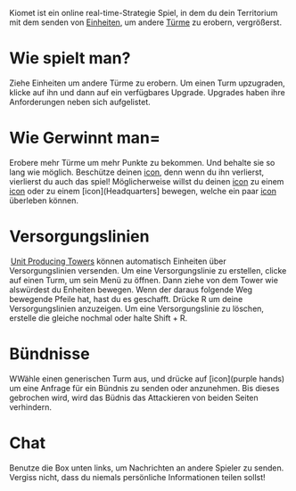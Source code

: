 Kiomet ist ein online real-time-Strategie Spiel, in dem du dein Territorium mit dem senden von [Einheiten](/units/), um andere [Türme](/towers/) zu erobern, vergrößerst.

# Wie spielt man?
Ziehe Einheiten um andere Türme zu erobern. Um einen Turm upzugraden, klicke auf ihn und dann auf ein verfügbares Upgrade. Upgrades haben ihre Anforderungen neben sich aufgelistet.

# Wie Gerwinnt man=
Erobere mehr Türme um mehr Punkte zu bekommen. Und behalte sie so lang wie möglich. Beschütze deinen [icon](King), denn wenn du ihn verlierst, vierlierst du auch das spiel! Möglicherweise willst du deinen [icon](King) zu einem [icon](Bunker) oder zu einem [icon](Headquarters] bewegen, welche ein paar [icon](Nuke) überleben können.

# Versorgungslinien
 [Unit Producing Towers](UnitProducingTowers) können automatisch Einheiten über Versorgungslinien versenden. Um eine Versorgungslinie zu erstellen, clicke auf einen Turm, um sein Menü zu öffnen. Dann ziehe von dem Tower wie alswürdest du Enheiten bewegen. Wenn der daraus folgende Weg bewegende Pfeile hat, hast du es geschafft. Drücke R um deine Versorgungslinien anzuzeigen. Um eine Versorgungslinie zu löschen, erstelle die gleiche nochmal oder halte Shift + R.

# Bündnisse
WWähle einen generischen Turm aus, und drücke auf [icon](purple hands) um eine Anfrage für ein Bündnis zu senden oder anzunehmen. Bis dieses gebrochen wird, wird das Büdnis das Attackieren von beiden Seiten verhindern.

# Chat
Benutze die Box unten links, um Nachrichten an andere Spieler zu senden. Vergiss nicht, dass du niemals persönliche Informationen teilen sollst!